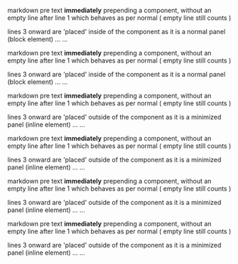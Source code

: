 markdown pre text **immediately** prepending a component, without an empty line after
<panel>
line 1 which behaves as per normal ( empty line still counts )

lines 3 onward are 'placed' inside of the component as it is a normal panel (block element)
...
...
</panel>

markdown pre text **immediately** prepending a component, without an empty line after
<panel alt="test" header="test for minimized as part of attribute value">
line 1 which behaves as per normal ( empty line still counts )

lines 3 onward are 'placed' inside of the component as it is a normal panel (block element)
...
...
</panel>



markdown pre text **immediately** prepending a component, without an empty line after
<panel minimized>
line 1 which behaves as per normal ( empty line still counts )

lines 3 onward are 'placed' outside of the component as it is a minimized panel (inline element)
...
...
</panel>

markdown pre text **immediately** prepending a component, without an empty line after
<panel alt="test" header="test minimized placed extreme right" minimized>
line 1 which behaves as per normal ( empty line still counts )

lines 3 onward are 'placed' outside of the component as it is a minimized panel (inline element)
...
...
</panel>

markdown pre text **immediately** prepending a component, without an empty line after
<panel alt="test" minimized header="test minimized placed between attributes">
line 1 which behaves as per normal ( empty line still counts )

lines 3 onward are 'placed' outside of the component as it is a minimized panel (inline element)
...
...
</panel>

markdown pre text **immediately** prepending a component, without an empty line after
<panel minimized alt="hi" header="test minimized placed extreme left">
line 1 which behaves as per normal ( empty line still counts )

lines 3 onward are 'placed' outside of the component as it is a minimized panel (inline element)
...
...
</panel>
